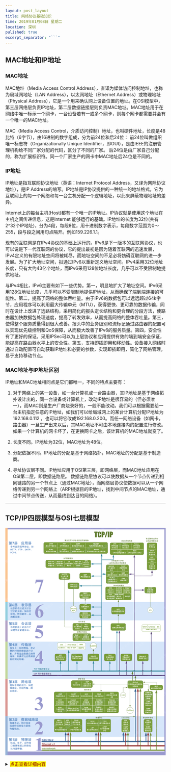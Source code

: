 ```yaml
---
layout: post_layout
title: 网络协议基础知识
time: 2019年01月08日 星期二
location: 深圳
pulished: true
excerpt_separator: "```"
---
```


## MAC地址和IP地址

### MAC地址

MAC地址（Media Access Control Address），直译为媒体访问控制地址，也称为局域网地址（LAN Address），以太网地址（Ethernet Address）或物理地址（Physical Address），它是一个用来确认网上设备位置的地址。在OSI模型中，第三层网络层负责IP地址，第二层数据链接层则负责MAC地址。MAC地址用于在网络中唯一标示一个网卡，一台设备若有一或多个网卡，则每个网卡都需要并会有一个唯一的MAC地址。

MAC（Media Access Control，介质访问控制）地址，也叫硬件地址，长度是48比特（6字节），由16进制的数字组成，分为前24位和后24位：
前24位叫做组织唯一标志符（Organizationally Unique Identifier，即OUI），是由IEEE的注册管理机构给不同厂家分配的代码，区分了不同的厂家。
后24位是由厂家自己分配的，称为扩展标识符。同一个厂家生产的网卡中MAC地址后24位是不同的。

### IP地址

IP地址是指互联网协议地址（英语：Internet Protocol Address，又译为网际协议地址），是IP Address的缩写。IP地址是IP协议提供的一种统一的地址格式，它为互联网上的每一个网络和每一台主机分配一个逻辑地址，以此来屏蔽物理地址的差异。

Internet上的每台主机(Host)都有一个唯一的IP地址。IP协议就是使用这个地址在主机之间传递信息，这是Internet 能够运行的基础。IP地址的长度为32位(共有2^32个IP地址)，分为4段，每段8位，用十进制数字表示，每段数字范围为0～255，段与段之间用句点隔开。例如159.226.1.1。

现有的互联网是在IPv4协议的基础上运行的。IPv6是下一版本的互联网协议，也可以说是下一代互联网的协议，它的提出最初是因为随着互联网的迅速发展，IPv4定义的有限地址空间将被耗尽，而地址空间的不足必将妨碍互联网的进一步发展。为了扩大地址空间，拟通过IPv6以重新定义地址空间。IPv4采用32位地址长度，只有大约43亿个地址，而IPv6采用128位地址长度，几乎可以不受限制地提供地址。

与IPv4相比，IPv6主要有如下一些优势。第一，明显地扩大了地址空间。IPv6采用128位地址长度，几乎可以不受限制地提供IP地址，从而确保了端到端连接的可能性。第二，提高了网络的整体吞吐量。由于IPv6的数据包可以远远超过64k字节，应用程序可以利用最大传输单元（MTU），获得更快、更可靠的数据传输，同时在设计上改进了选路结构，采用简化的报头定长结构和更合理的分段方法，使路由器加快数据包处理速度，提高了转发效率，从而提高网络的整体吞吐量。第三，使得整个服务质量得到很大改善。报头中的业务级别和流标记通过路由器的配置可以实现优先级控制和QoS保障，从而极大改善了IPv6的服务质量。第四，安全性有了更好的保证。采用IPSec可以为上层协议和应用提供有效的端到端安全保证，能提高在路由器水平上的安全性。第五，支持即插即用和移动性。设备接入网络时通过自动配置可自动获取IP地址和必要的参数，实现即插即用，简化了网络管理，易于支持移动节点。

### MAC地址与IP地址区别

IP地址和MAC地址相同点是它们都唯一，不同的特点主要有：

1. 对于网络上的某一设备，如一台计算机或一台路由器，其IP地址是基于网络拓扑设计出的，同一台设备或计算机上，改动IP地址是很容易的（但必须唯一），而MAC则是生产厂商烧录好的，一般不能改动。我们可以根据需要给一台主机指定任意的IP地址，如我们可以给局域网上的某台计算机分配IP地址为192.168.0.112 ，也可以将它改成192.168.0.200。而任一网络设备（如网卡，路由器）一旦生产出来以后，其MAC地址不可由本地连接内的配置进行修改。如果一个计算机的网卡坏了，在更换网卡之后，该计算机的MAC地址就变了。

2. 长度不同。IP地址为32位，MAC地址为48位。

3. 分配依据不同。IP地址的分配是基于网络拓扑，MAC地址的分配是基于制造商。

4. 寻址协议层不同。IP地址应用于OSI第三层，即网络层，而MAC地址应用在OSI第二层，即数据链路层。 数据链路层协议可以使数据从一个节点传递到相同链路的另一个节点上（通过MAC地址），而网络层协议使数据可以从一个网络传递到另一个网络上（ARP根据目的IP地址，找到中间节点的MAC地址，通过中间节点传送，从而最终到达目的网络）。


-----


## TCP/IP四层模型与OSI七层模型

![demo](/assets/demo/TCP.png)

<details>
<summary><mark><font color=darkred>点击查看详细内容</font></mark></summary>

### 1、物理层：

主要功能：利用传输介质为数据链路层提供屋里连接，实现比特流的透明传输。

作用：实现相邻计算机节点之间比特流的透明传输，尽可能屏蔽掉具体传输介质与物理设备的差异。使其上面的数据链路层不必考虑网络的具体传输介质是什么。

透明传输的意义就是：不管传的是什么，所采用的设备只是起一个通道作用，把要传输的内容完好的传到对方！

 

### 2、数据链路层：

主要功能：通过各种控制协议，将有差错的物理信道变为无差错的、能可靠传输数据帧的数据链路。

具体工作：接受来自物理层的位流形式的数据，并封装成帧，传送到上一层；同样，也将来自上一层的数据帧，拆装为位流形式的数据转发到物理层；并且还负责处理接受端发回的确认帧的信息，以便提供可靠的数据传输。

该层通常又被分为 介质访问控制(MAC)和逻辑链路控制(LLC)两个子层：
MAC子层的主要任务是解决共享型网络中多用户对信道竞争的问题，完成网络介质的访问控制。
LLC子层的主要任务是建立和维护网络连接，执行差错校验、流量控制和链路控制。

 

### 3、网络层：

　主要功能：通过路由算法，为报文或分组通过通信子网选择最适当的路径。该层控制数据链路层与物理层之间的信息转发，建立、维持与终止网络的连接。具体的说，数据链路层的数据在这一层被转换为数据包，然后通过路径选择、分段组合、顺序、进/出路由等控制，将信息从一个网络设备传送到另一个网络设备。

一般的，数据链路层是解决统一网络内节点之间的通信，而网络层主要解决不同子网之间的通信。例如路由选择问题。

在实现网络层功能时，需要解决的主要问题如下：

**寻址**：数据链路层中使用的物理地址（如MAC地址）仅解决网络内部的寻址问题。在不同子网之间通信时，为了识别和找到网络中的设备，每一子网中的设备都会被分配一 个唯一的地址。由于各个子网使用的物理技术可能不同，因此这个地址应当是逻辑地址（如IP地址）

**交换**：规定不同的交换方式。常见的交换技术有：线路交换技术和存储转发技术，后者包括报文转发技术和分组转发技术。


**路由算法**: 当源节点和路由节点之间存在多条路径时，本层可以根据路由算法，通过网络为数据分组选择最佳路径，并将信息从最合适的路径，由发送端传送的接受端。


**连接服务**: 与数据链路层的流量控制不同的是，前者控制的是网络相邻节点间的流量，后者控制的是从源节点到目的节点间的流量。其目的在于防止阻塞，并进行差错检测

 

### 4、传输层：

主要功能：向用户提供可靠的、端到端的差错和流量控制，保证报文的正确传输。

主要作用：向高层屏蔽下层数据通信的具体细节，即向用户透明的传送报文。

传输层提供会话层和网络层之间的传输服务，这种服务从会话层获得数据，并在必要时，对数据进行分割，然后，传输层将数据传送到网络层，并确保数据能准确无误的传送到网络层。因此，传输层负责提供两节点之间数据的可靠传送，当两节点的联系确定之后，传输层负责监督工作。综上，传输层的主要功能如下：　
　　　　　　　　　　　　         
**传输连接管理**：提供建立、连接和拆除传输连接的功能。传输层在网络层的基础上，提供“面向连接”和“面向无连接”两种服务
　　　　　　　　　　　　　　　　　　　　　　       
**处理传输差错**：提供可靠的“面向连接”和不可靠的“面向无连接”的数据传输服务、差错控制和流量控制。在提供“面向连接”服务时，通过这一层传输的数据将由目标设备确认，  如果在指定的时间内未收到确认信息，数据将被重新发送。　　　　　　　　　　　　　　　　　　　　　　　　　　　　　　　　　　　　　　　　　

 

### 5、会话层：
    
主要功能：向两个实体的表示层提供建立和使用连接的方法。将不同实体之间的表示层的连接称为会话。因此会话层的任务就是组织和协调两个会话进程之间的通信，并对数据交换进行管理。

用户可以按照半双工、单工和全工的方式建立会话。当建立会话时，用户必须提供他们想要连接的远程地址。而这些地址与MAC（介质访问控制子层）地址或网络层的逻辑地址不同，他们是为用户专门设计的，更便于用户记忆。域名(DN)就是网络上使用的远程地址。会话层的具体功能如下：

**会话管理**：允许用户在两个实体设备之间建立、维持和终止会话，并支持它们之间的数据交换。例如提供单方向会话或双向同时会话，并管理会话中的发送顺序，以及会话所占用时间的长短。

**会话流量控制**：提供流量控制和交叉会话功能。

**寻址**：使用远程地址建立会话连接。

**出错控制**：从逻辑上讲，会话层主要负责数据交换的建立、保持和终止，但实际的工作却是接收来自传输层的数据，并负责纠错。会话控制和远程过程调用均属于这一层的功能。但应注意，此层检查的错误不是通信介质的错误，而是磁盘空间、打印机缺纸等高级类的错误。

 

### 6、表示层：

主要功能：是“处理用户信息的表示问题，如编码、数据格式转换和加密解密”等。

表示层的具体功能如下：

**数据格式处理**：协商和建立数据交换的格式，解决各应用程序之间在数据格式表示上的差异。

**数据的编码**：处理字符集和数字的转换。例如由于用户程序中的数据类型（整型或实型、有符号或无符号等）、用户标识等都可以有不同的表示方式，因此，在设备之间需要具有在不同字符集或格式之间转换的功能。

**压缩和解压缩**：为了减少数据的传输量，这一层还负责数据的压缩与恢复。

**数据的加密和解密**：可以提高网络的安全性。

 

### 7、应用层:

主要功能：直接向用户提供服务，完成用户希望在网络上完成的各种工作。它在其他6层工作的基础上，负责完成网络中应用程序与网络操作系统之间的联系，建立与结束使用者之间的联系，并完成网络用户提出的各种网络服务及应用所需的监督、管理和服务等各种协议。此外，该层还负责协调各个应用程序间的工作。

应用层为用户提供的服务和协议有：文件服务、目录服务、文件传输服务（FTP）、远程登录服务（Telnet）、电子邮件服务（E-mail）、打印服务、安全服务、网络管理服务、数据库服务等。上述的各种网络服务由该层的不同应用协议和程序完成，不同的网络操作系统之间在功能、界面、实现技术、对硬件的支持、安全可靠性以及具有的各种应用程序接口等各个方面的差异是很大的。应用层的主要功能如下：

**用户接口**：应用层是用户与网络，以及应用程序与网络间的直接接口，使得用户能够与网络进行交互式联系。

**实现各种服务**：该层具有的各种应用程序可以完成和实现用户请求的各种服务。

-----

## ARP协议

地址解析协议，即ARP（Address Resolution Protocol），是根据IP地址获取物理地址的一个TCP/IP协议。主机发送信息时将包含目标IP地址的ARP请求广播到网络上的所有主机，并接收返回消息，以此确定目标的物理地址；收到返回消息后将该IP地址和物理地址存入本机ARP缓存中并保留一定时间，下次请求时直接查询ARP缓存以节约资源。

OSI模型把网络工作分为七层，IP地址在OSI模型的第三层，MAC地址在第二层，彼此不直接打交道。在通过以太网发送IP数据包时，需要先封装第三层（32位IP地址）、第二层（48位MAC地址）的报头，但由于发送时只知道目标IP地址，不知道其MAC地址，又不能跨第二、三层，所以需要使用地址解析协议。使用地址解析协议，可根据网络层IP数据包包头中的IP地址信息解析出目标硬件地址（MAC地址）信息，以保证通信的顺利进行。

![arp报文格式](/assets/demo/arp报文格式.png)

### 工作过程
主机A的IP地址为192.168.1.1，MAC地址为0A-11-22-33-44-01；

主机B的IP地址为192.168.1.2，MAC地址为0A-11-22-33-44-02；

当主机A要与主机B通信时，地址解析协议可以将主机B的IP地址（192.168.1.2）解析成主机B的MAC地址，以下为工作流程：

第1步：根据主机A上的路由表内容，IP确定用于访问主机B的转发IP地址是192.168.1.2。然后A主机在自己的本地ARP缓存中检查主机B的匹配MAC地址。

第2步：如果主机A在ARP缓存中没有找到映射，它将询问192.168.1.2的硬件地址，从而将ARP请求帧广播到本地网络上的所有主机。源主机A的IP地址和MAC地址都包括在ARP请求中。本地网络上的每台主机都接收到ARP请求并且检查是否与自己的IP地址匹配。如果主机发现请求的IP地址与自己的IP地址不匹配，它将丢弃ARP请求。

第3步：主机B确定ARP请求中的IP地址与自己的IP地址匹配，则将主机A的IP地址和MAC地址映射添加到本地ARP缓存中。

第4步：主机B将包含其MAC地址的ARP回复消息直接发送回主机A。

第5步：当主机A收到从主机B发来的ARP回复消息时，会用主机B的IP和MAC地址映射更新ARP缓存。本机缓存是有生存期的，生存期结束后，将再次重复上面的过程。主机B的MAC地址一旦确定，主机A就能向主机B发送IP通信了。

原文链接：
[ARP报文抓包解析学习](https://blog.csdn.net/weixin_38232749/article/details/82772947)

## ICMP协议

ICMP是（Internet Control Message Protocol）Internet控制报文协议。它是TCP/IP协议簇的一个子协议，用于在IP主机、路由器之间传递控制消息。控制消息是指网络通不通、主机是否可达、路由是否可用等网络本身的消息。这些控制消息虽然并不传输用户数据，但是对于用户数据的传递起着重要的作用。

ICMP协议是一种面向无连接的协议，用于传输出错报告控制信息。它是一个非常重要的协议，它对于网络安全具有极其重要的意义。 

它是TCP/IP协议族的一个子协议，属于网络层协议，主要用于在主机与路由器之间传递控制信息，包括报告错误、交换受限控制和状态信息等。当遇到IP数据无法访问目标、IP路由器无法按当前的传输速率转发数据包等情况时，会自动发送ICMP消息。ICMP报文在IP帧结构的首部协议类型字段（Protocol 8bit)的值=1.



## 同网段以及不同网段通信原理

在当今的以太网络通信中，在IP数据包中有两个必不可少的地址，那就是IP地址和网卡地址（即MAC地址），在数据包中，无论是IP地址还是MAC地址，都有源地址和目标地址，因为通信是双方的，所以就必须同时拥有双方的地址！在同一IP网络中通信，将会发生以下事件：

主机A与主机B通信，这时主机A肯定首先要封装这些需要发给主机B的数据包，那么对于主机A来说，自己的IP地址和MAC自己肯定能够轻易得到，对于主机B的IP地址这时主机A也应该知道，要不然它就不清楚自己将要和谁通信，当有了自己的IP地址，MAC地址以及主机B的IP地址后，主机A在数据包中可以正确地写上源IP地址，目标IP地址，接下来的工作就是写入自己的MAC地址（即源MAC），最后还必须正确写入目标主机B的MAC地址，可这时主机A才发现自己根本没有目标主机B的MAC地址，那该怎么办呢？这时主机A就通过比较上面已经封装好的源IP和目标IP，通过子网掩码计算一下，发现源IP和目标IP恰好在同一个IP网络内，那么它想要得到目标主机B的MAC地址就有办法了，首先主机A就向本网段发过一个ARP请求，这个ARP请求包中包括主机A的源IP地址，源MAC地址，目标主机B的IP地址，而目标MAC地址为广播MAC地址（全部为F），因为我们要找的就是目标MAC，所以这里用广播MAC地址，又因为是以太网，所以整个局域网的所有主机都能收到这个请求MAC地址的数据包，当然主机B也能收到，因此在主机B收到此ARP请求后，立即构建一个包括自己的MAC地址的ARP回应包，回应给主机A，当主机A收到这个ARP回应后，终于完成了找寻目标MAC的重大任务，从而把目标主机B的MAC地址正确封装进上面还未封装结束的正准备发给主机B的数据包，在这时，源IP和源MAC以及目标IP和目标MAC都已正确存在于数据包中，那么这里主机A向网络内发出这些数据包，因为目标地址在本网段，所以本网段所有主机都能收到这个数据包（这是以太网的特性），最后只有真正的目标主机B能够打开这些数据包，在此，同网段两台主机之间的通信就此圆满结束！

在这里应该注意另外一个问题，因为主机A要寻找的目标主机B在同一网络，所以主机A能够通过ARP得到目标主机B的MAC地址，从而完成通信，当主机A在封装数据包时检测到目标主机并不在本网段，在这时，数据包不能把目标主机的MAC地址顺利封装进去，那么就用到另一种方法，那就是网关，主机A在准备发向主机B的数据中，封装好自己的IP地址和MAC地址，同时也封装好目标主机B的IP地址，数据包封装到这里，主机A就利用上面得到同网段目标主机B的方法去请求得到网关的MAC地址，同样也是用ARP去广播，因为网关必须和本机在同一网段，理所当然，网关能够收到这个ARP请求并能正确回应给主机A，这时主机A在数据包中封装好自己的IP地址和MAC地址，同时也封装好目标主机B的IP地址和网关的MAC地址，把数据包从网卡发出去，因为目标MAC是网关的，所以网关收到这个数据包后，发现目标MAC是自己，而目标IP却是别人，所以它不可以再往上打开这个数据包，它要做的工作就是把这些数据包发给下一跳路由器（如果网关自身就是一台路由器的话），如果网关是一台普通PC，那么它就发给路由器，让路由器把这些数据包正确传输到远程目标网络，到达远程网络后，它们的网关再将数据包发给数据包中的目标IP，即源主机A苦苦寻找的目标主机B，从而真正结束不同网络之间的通信，回应的数据包也是用同样的方法到达目的地，在这里，还需要注意的是，当网关把数据包发给下一跳路由器时，这个数据包必须由网关把目标MAC改成下一跳路由器的MAC地址（通过ARP得到），而源端MAC改成发出端口的MAC地址，否则下一跳路由器收到目标MAC不是自己的数据包，会丢弃不予理睬，下一跳路由器再发给下一跳路由器同样要把目标MAC地址改为下一跳路由器的MAC地址再发出去！

最后还可以总结出：在网段通信时，数据包中的地址就是源IP，目标IP，源MAC，目标MAC，根本用不到网关，而当检测到需要把数据包发到远程网络时，这时，目标MAC就必须改变了，在还没有出内网时，目标MAC必须写成网关的MAC地址发出去，当网关收到时，再把目标MAC地址改成下一跳的MAC地址发出去，同时源MAC地址要始终保持为发出端口的MAC地址（回应报文可以依靠它路由回去），而源IP及目标IP不曾改变（用于判断收到数据包的本机IP和数据包IP是否一致，若一致不转发），就算到达了公网上，目标MAC仍然在不断改变着，直到最后，这个数据包到达目标IP的网络，最终通信结束！


原文链接： 
[同网段和不同网段设备通信原理详解](https://blog.csdn.net/tao546377318/article/details/50313441)


## 网络地址转换NAT

NAT英文全称是“Network Address Translation”，中文意思是“网络地址转换”，它是一个IETF(Internet Engineering Task Force, Internet工程任务组)标准，允许一个整体机构以一个公用IP（Internet Protocol）地址出现在Internet上。顾名思义，它是一种把内部私有网络地址（IP地址）翻译成合法网络IP地址的技术。因此我们可以认为，NAT在一定程度上，能够有效的解决公网地址不足的问题。

NAT有三种类型：静态NAT(Static NAT)、动态地址NAT(Pooled NAT)、网络地址端口转换NAPT（Port-Level NAT）。

其中，网络地址端口转换NAPT（Network Address Port Translation）则是把内部地址映射到外部网络的一个IP地址的不同端口上。它可以将中小型的网络隐藏在一个合法的IP地址后面。NAPT与 动态地址NAT不同，它将内部连接映射到外部网络中的一个单独的IP地址上，同时在该地址上加上一个由NAT设备选定的端口号。

### 地址转换

NAT的基本工作原理是，当私有网主机和公共网主机通信的IP包经过NAT网关时，将IP包中的源IP或目的IP在私有IP和NAT的公共IP之间进行转换。

如下图所示，NAT网关有2个网络端口，其中公共网络端口的IP地址是统一分配的公共 IP，为202.20.65.5；私有网络端口的IP地址是保留地址，为192.168.1.1。私有网中的主机192.168.1.2向公共网中的主机202.20.65.4发送了1个IP包(Dst=202.20.65.4,Src=192.168.1.2)。

![NAT地址转换](/assets/demo/NAT1.png)

当IP包经过NAT网关时，NAT Gateway会将IP包的源IP转换为NAT Gateway的公共IP并转发到公共网，此时IP包（Dst=202.20.65.4，Src=202.20.65.5）中已经不含任何私有网IP的信息。由于IP包的源IP已经被转换成NAT Gateway的公共IP，Web Server发出的响应IP包（Dst= 202.20.65.5,Src=202.20.65.4）将被发送到NAT Gateway。

这时，NAT Gateway会将IP包的目的IP转换成私有网中主机的IP，然后将IP包（Des=192.168.1.2，Src=202.20.65.4）转发到私有网。对于通信双方而言，这种地址的转换过程是完全透明的。

### 连接追踪

在上述过程中，NAT Gateway在收到响应包后，就需要判断将数据包转发给谁。此时如果子网内仅有少量客户机，可以用静态NAT手工指定；但如果内网有多台客户机，并且各自访问不同网站，这时候就需要连接跟踪（connection track）。如下图所示：

![NAT地址转换](/assets/demo/NAT2.png)

在NAT Gateway收到客户机发来的请求包后，做源地址转换，并且将该连接记录保存下来，当NAT Gateway收到服务器来的响应包后，查找Track Table，确定转发目标，做目的地址转换，转发给客户机。

### 端口转换

以上述客户机访问服务器为例，当仅有一台客户机访问服务器时，NAT Gateway只须更改数据包的源IP或目的IP即可正常通讯。但是如果Client A和Client B同时访问Web Server，那么当NAT Gateway收到响应包的时候，就无法判断将数据包转发给哪台客户机，如下图所示。

![NAT地址转换](/assets/demo/NAT3.png)


原文链接：
[网络地址转换NAT原理及其作用](https://www.cnblogs.com/wbxjiayou/p/5150753.html)

</details>
